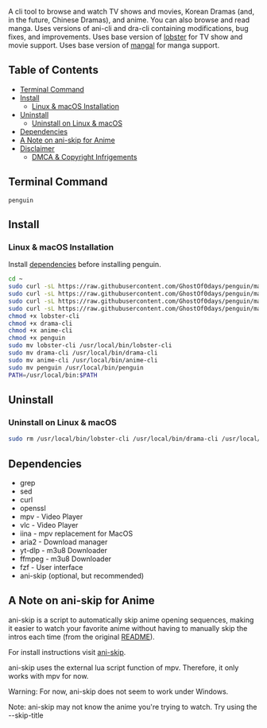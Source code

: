 A cli tool to browse and watch TV shows and movies, Korean Dramas (and, in the future, Chinese Dramas), and anime. You can also browse and read manga. Uses versions of ani-cli and dra-cli containing modifications, bug fixes, and improvements. Uses base version of [lobster](https://github.com/justchokingaround/lobster) for TV show and movie support. Uses base version of [mangal](https://github.com/metafates/mangal) for manga support.

## Table of Contents
- [Terminal Command](#Terminal-Command)
- [Install](#Install)
  - [Linux &amp; macOS Installation](#Linux--macOS-Installation)
- [Uninstall](#Uninstall)
  - [Uninstall on Linux &amp; macOS](#Uninstall-on-Linux--macOS)
- [Dependencies](#Dependencies)
- [A Note on ani-skip for Anime](#A-Note-on-ani-skip-for-Anime)
- [Disclaimer](#Disclaimer)
  - [DMCA &amp; Copyright Infrigements](#DMCA--Copyright-Infrigements)

## Terminal Command
```penguin```

## Install

### Linux &amp; macOS Installation

Install [dependencies](#Dependencies) before installing penguin.

```sh
cd ~
sudo curl -sL https://raw.githubusercontent.com/GhostOf0days/penguin/main/lobster-cli > lobster-cli
sudo curl -sL https://raw.githubusercontent.com/GhostOf0days/penguin/main/drama-cli > drama-cli
sudo curl -sL https://raw.githubusercontent.com/GhostOf0days/penguin/main/anime-cli > anime-cli
sudo curl -sL https://raw.githubusercontent.com/GhostOf0days/penguin/main/penguin > penguin
chmod +x lobster-cli
chmod +x drama-cli
chmod +x anime-cli
chmod +x penguin
sudo mv lobster-cli /usr/local/bin/lobster-cli
sudo mv drama-cli /usr/local/bin/drama-cli
sudo mv anime-cli /usr/local/bin/anime-cli
sudo mv penguin /usr/local/bin/penguin
PATH=/usr/local/bin:$PATH
```

## Uninstall

### Uninstall on Linux &amp; macOS

 ```sh
sudo rm /usr/local/bin/lobster-cli /usr/local/bin/drama-cli /usr/local/bin/anime-cli /usr/local/bin/penguin
```

## Dependencies

- grep
- sed
- curl
- openssl
- mpv - Video Player
- vlc - Video Player
- iina - mpv replacement for MacOS
- aria2 - Download manager
- yt-dlp - m3u8 Downloader
- ffmpeg - m3u8 Downloader
- fzf - User interface
- ani-skip (optional, but recommended)

## A Note on ani-skip for Anime
ani-skip is a script to automatically skip anime opening sequences, making it easier to watch your favorite anime without having to manually skip the intros each time (from the original [README](https://github.com/synacktraa/ani-skip/tree/master#a-script-to-automatically-skip-anime-opening-sequences-making-it-easier-to-watch-your-favorite-shows-without-having-to-manually-skip-the-intros-each-time)).

For install instructions visit [ani-skip](https://github.com/synacktraa/ani-skip).

ani-skip uses the external lua script function of mpv. Therefore, it only works with mpv for now.

Warning: For now, ani-skip does not seem to work under Windows.

Note: ani-skip may not know the anime you're trying to watch. Try using the --skip-title <title> command line argument. (It uses the [ani-skip API](https://github.com/lexesjan/typescript-aniskip-extension/tree/main/src/api/aniskip-http-client) and you can contribute missing anime or ask for including it in the database on their [Discord server](https://discord.com/invite/UqT55CbrbE).

## Disclaimer
The core aim of this project is to co-relate automation and efficiency to extract what is provided to an user on the internet. Every content available in the project is hosted by external non-affiliated sources.

Any content served through this project is publicly accessible. If your site is listed in this project, the code is pretty much public. Take necessary measures to counter the exploits used to extract content in your site.

Think of this project as your normal browser, but a bit more straight-forward and specific. While an average browser makes hundreds of requests to get everything from a site, this project goes on to make requests associated with only getting the content served by the sites.

This project is to be used at the user's own risk, based on their government and laws.

This project has no control on the content it is serving, using copyrighted content from the providers is not going to be accounted for by the developer. It is the user's own risk.

## DMCA &amp; Copyright Infrigements
A browser is a tool, and the maliciousness of the tool is directly based on the user.

This project uses client-side content access mechanisms. Hence, the copyright infrigements or DMCA in this project's regards are to be forwarded to the associated site by the associated notifier of any such claims.